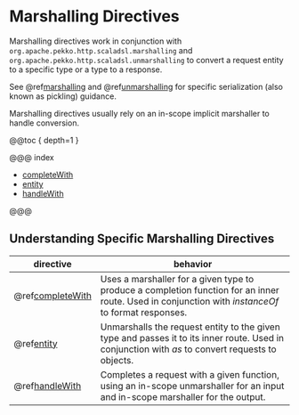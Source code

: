 # Marshalling Directives

Marshalling directives work in conjunction with `org.apache.pekko.http.scaladsl.marshalling` and `org.apache.pekko.http.scaladsl.unmarshalling` to convert
a request entity to a specific type or a type to a response.

See @ref[marshalling](../../../common/marshalling.md) and @ref[unmarshalling](../../../common/unmarshalling.md) for specific
serialization (also known as pickling) guidance.

Marshalling directives usually rely on an in-scope implicit marshaller to handle conversion.  

@@toc { depth=1 }

@@@ index

* [completeWith](completeWith.md)
* [entity](entity.md)
* [handleWith](handleWith.md)

@@@

## Understanding Specific Marshalling Directives

|directive                           | behavior                                                                                                                                          |
|------------------------------------|---------------------------------------------------------------------------------------------------------------------------------------------------|
|@ref[completeWith](completeWith.md) | Uses a marshaller for a given type to produce a completion function for an inner route. Used in conjunction with *instanceOf* to format responses.|
|@ref[entity](entity.md)             | Unmarshalls the request entity to the given type and passes it to its inner route.  Used in conjunction with *as* to convert requests to objects. |
|@ref[handleWith](handleWith.md)     | Completes a request with a given function, using an in-scope unmarshaller for an input and in-scope marshaller for the output.                    |
